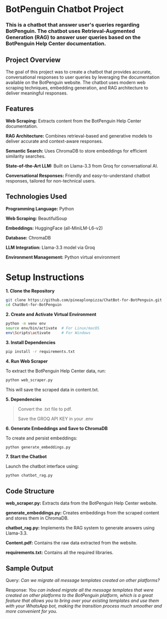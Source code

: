 # BotPenguin Chatbot Project
### This is a chatbot that answer user's queries regarding BotPenguin. The chatbot uses Retrieval-Augmented Generation (RAG) to answer user queries based on the BotPenguin Help Center documentation.

## Project Overview
The goal of this project was to create a chatbot that provides accurate, conversational responses to user queries by leveraging the documentation available on the BotPenguin website. The chatbot uses modern web scraping techniques, embedding generation, and RAG architecture to deliver meaningful responses.

## Features

**Web Scraping:** Extracts content from the BotPenguin Help Center documentation.

**RAG Architecture:** Combines retrieval-based and generative models to deliver accurate and context-aware responses.

**Semantic Search:** Uses ChromaDB to store embeddings for efficient similarity searches.

**State-of-the-Art LLM:** Built on Llama-3.3 from Groq for conversational AI.

**Conversational Responses:** Friendly and easy-to-understand chatbot responses, tailored for non-technical users.

## Technologies Used

**Programming Language:** Python

**Web Scraping:** BeautifulSoup

**Embeddings:** HuggingFace (all-MiniLM-L6-v2)

**Database:** ChromaDB

**LLM Integration:** Llama-3.3 model via Groq

**Environment Management:** Python virtual environment

# Setup Instructions
**1. Clone the Repository**
```bash
git clone https://github.com/pineaplonpizza/ChatBot-for-BotPenguin.git
cd ChatBot-for-BotPenguin
```

**2. Create and Activate Virtual Environment**
```bash
python -m venv env
source env/bin/activate  # For Linux/macOS
env\Scripts\activate     # For Windows
```

**3. Install Dependencies**
```bash
pip install -r requirements.txt
```

**4. Run Web Scraper**
<p>To extract the BotPenguin Help Center data, run:</p>

```bash
python web_scraper.py
```
<p>This will save the scraped data in content.txt.</p>

**5. Dependencies**
> <p>Convert the .txt file to pdf.</p>
> <p>Save the GROQ API KEY in your .env</p>

**6. Generate Embeddings and Save to ChromaDB**
<p>To create and persist embeddings:</p>

```bash
python generate_embeddings.py
```

**7. Start the Chatbot**
<p>Launch the chatbot interface using:</p>

```bash
python chatbot_rag.py
```

## Code Structure

**web_scraper.py:** Extracts data from the BotPenguin Help Center website.

**generate_embeddings.py:** Creates embeddings from the scraped content and stores them in ChromaDB.

**chatbot_rag.py:** Implements the RAG system to generate answers using Llama-3.3.

**Content.pdf:** Contains the raw data extracted from the website.

**requirements.txt:** Contains all the required libraries.

## Sample Output
Query: _Can we migrate all message templates created on other platforms?_

Response:
_You can indeed migrate all the message templates that were created on other platforms to the BotPenguin platform, which is a great feature that allows you to bring over your existing templates and use them with your WhatsApp bot, making the transition process much smoother and more convenient for you._
